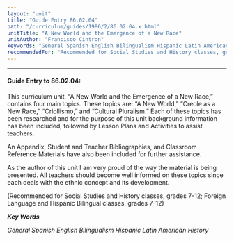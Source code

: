 ```yaml
---
layout: "unit"
title: "Guide Entry 86.02.04"
path: "/curriculum/guides/1986/2/86.02.04.x.html"
unitTitle: "A New World and the Emergence of a New Race"
unitAuthor: "Francisco Cintron"
keywords: "General Spanish English Bilingualism Hispanic Latin American History"
recommendedFor: "Recommended for Social Studies and History classes, grades 7-12; Foreign Language and Hispanic Bilingual classes, grades 7-12"
---
```

<body>
<hr/>
 <h4>
  Guide Entry to 86.02.04:
 </h4>
 This curriculum unit, “A New World and the Emergence of a New Race,” contains four main topics. These topics are: “A New World,” “Creole as a New Race,” “Criollismo,” and “Cultural Pluralism.” Each of these topics has been researched and for the purpose of this unit background information has been included, followed by Lesson Plans and Activities to assist teachers.
 <p>
  An Appendix, Student and Teacher Bibliographies, and Classroom Reference Materials have also been included for further assistance.
 </p>
 <p>
  As the author of this unit I am very proud of the way the material is being presented. All teachers should become well informed on these topics since each deals with the ethnic concept and its development.
 </p>
 <p>
  (Recommended for Social Studies and History classes, grades 7-12; Foreign Language and Hispanic Bilingual classes, grades 7-12)
 </p>
<p>
  <b>
   <i>
    Key Words
   </i>
  </b>
  <br/>
 </p>
 <p>
  <i>
   General Spanish English Bilingualism Hispanic Latin American History
  </i>
 </p>

</body>